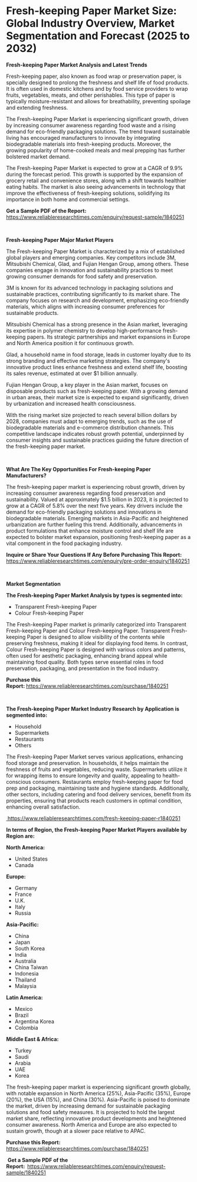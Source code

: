 <p><h1>Fresh-keeping Paper Market Size: Global Industry Overview, Market Segmentation and Forecast (2025 to 2032)</h1></p><p><strong>Fresh-keeping Paper Market Analysis and Latest Trends</strong></p>
<p><p>Fresh-keeping paper, also known as food wrap or preservation paper, is specially designed to prolong the freshness and shelf life of food products. It is often used in domestic kitchens and by food service providers to wrap fruits, vegetables, meats, and other perishables. This type of paper is typically moisture-resistant and allows for breathability, preventing spoilage and extending freshness.</p><p>The Fresh-keeping Paper Market is experiencing significant growth, driven by increasing consumer awareness regarding food waste and a rising demand for eco-friendly packaging solutions. The trend toward sustainable living has encouraged manufacturers to innovate by integrating biodegradable materials into fresh-keeping products. Moreover, the growing popularity of home-cooked meals and meal prepping has further bolstered market demand.</p><p>The Fresh-keeping Paper Market is expected to grow at a CAGR of 9.9% during the forecast period. This growth is supported by the expansion of grocery retail and convenience stores, along with a shift towards healthier eating habits. The market is also seeing advancements in technology that improve the effectiveness of fresh-keeping solutions, solidifying its importance in both home and commercial settings.</p></p>
<p><strong>Get a Sample PDF of the Report:&nbsp;</strong> <a href="https://www.reliableresearchtimes.com/enquiry/request-sample/1840251?utm_campaign=3109&utm_medium=2&utm_source=Github&utm_content=ia&utm_term=19042025&utm_id=fresh-keeping-paper">https://www.reliableresearchtimes.com/enquiry/request-sample/1840251</a></p>
<p>&nbsp;</p>
<p><strong>Fresh-keeping Paper Major Market Players</strong></p>
<p><p>The Fresh-keeping Paper Market is characterized by a mix of established global players and emerging companies. Key competitors include 3M, Mitsubishi Chemical, Glad, and Fujian Hengan Group, among others. These companies engage in innovation and sustainability practices to meet growing consumer demands for food safety and preservation.</p><p>3M is known for its advanced technology in packaging solutions and sustainable practices, contributing significantly to its market share. The company focuses on research and development, emphasizing eco-friendly materials, which aligns with increasing consumer preferences for sustainable products.</p><p>Mitsubishi Chemical has a strong presence in the Asian market, leveraging its expertise in polymer chemistry to develop high-performance fresh-keeping papers. Its strategic partnerships and market expansions in Europe and North America position it for continuous growth.</p><p>Glad, a household name in food storage, leads in customer loyalty due to its strong branding and effective marketing strategies. The company's innovative product lines enhance freshness and extend shelf life, boosting its sales revenue, estimated at over $1 billion annually.</p><p>Fujian Hengan Group, a key player in the Asian market, focuses on disposable products such as fresh-keeping paper. With a growing demand in urban areas, their market size is expected to expand significantly, driven by urbanization and increased health consciousness.</p><p>With the rising market size projected to reach several billion dollars by 2028, companies must adapt to emerging trends, such as the use of biodegradable materials and e-commerce distribution channels. This competitive landscape indicates robust growth potential, underpinned by consumer insights and sustainable practices guiding the future direction of the fresh-keeping paper market.</p></p>
<p>&nbsp;</p>
<p><strong>What Are The Key Opportunities For Fresh-keeping Paper Manufacturers?</strong></p>
<p><p>The fresh-keeping paper market is experiencing robust growth, driven by increasing consumer awareness regarding food preservation and sustainability. Valued at approximately $1.5 billion in 2023, it is projected to grow at a CAGR of 5.8% over the next five years. Key drivers include the demand for eco-friendly packaging solutions and innovations in biodegradable materials. Emerging markets in Asia-Pacific and heightened urbanization are further fueling this trend. Additionally, advancements in product formulations that enhance moisture control and shelf life are expected to bolster market expansion, positioning fresh-keeping paper as a vital component in the food packaging industry.</p></p>
<p><strong>Inquire or Share Your Questions If Any Before Purchasing This Report:</strong> <a href="https://www.reliableresearchtimes.com/enquiry/pre-order-enquiry/1840251?utm_campaign=3109&utm_medium=2&utm_source=Github&utm_content=ia&utm_term=19042025&utm_id=fresh-keeping-paper">https://www.reliableresearchtimes.com/enquiry/pre-order-enquiry/1840251</a></p>
<p>&nbsp;</p>
<p><strong>Market Segmentation</strong></p>
<p><strong>The Fresh-keeping Paper Market Analysis by types is segmented into:</strong></p>
<p><ul><li>Transparent Fresh-keeping Paper</li><li>Colour Fresh-keeping Paper</li></ul></p>
<p><p>The Fresh-keeping Paper market is primarily categorized into Transparent Fresh-keeping Paper and Colour Fresh-keeping Paper. Transparent Fresh-keeping Paper is designed to allow visibility of the contents while preserving freshness, making it ideal for displaying food items. In contrast, Colour Fresh-keeping Paper is designed with various colors and patterns, often used for aesthetic packaging, enhancing brand appeal while maintaining food quality. Both types serve essential roles in food preservation, packaging, and presentation in the food industry.</p></p>
<p><strong>Purchase this Report:&nbsp;</strong><a href="https://www.reliableresearchtimes.com/purchase/1840251?utm_campaign=3109&utm_medium=2&utm_source=Github&utm_content=ia&utm_term=19042025&utm_id=fresh-keeping-paper">https://www.reliableresearchtimes.com/purchase/1840251</a></p>
<p>&nbsp;</p>
<p><strong>The Fresh-keeping Paper Market Industry Research by Application is segmented into:</strong></p>
<p><ul><li>Household</li><li>Supermarkets</li><li>Restaurants</li><li>Others</li></ul></p>
<p><p>The Fresh-keeping Paper Market serves various applications, enhancing food storage and preservation. In households, it helps maintain the freshness of fruits and vegetables, reducing waste. Supermarkets utilize it for wrapping items to ensure longevity and quality, appealing to health-conscious consumers. Restaurants employ fresh-keeping paper for food prep and packaging, maintaining taste and hygiene standards. Additionally, other sectors, including catering and food delivery services, benefit from its properties, ensuring that products reach customers in optimal condition, enhancing overall satisfaction.</p></p>
<p><a href="https://www.reliableresearchtimes.com/fresh-keeping-paper-r1840251?utm_campaign=3109&utm_medium=2&utm_source=Github&utm_content=ia&utm_term=19042025&utm_id=fresh-keeping-paper">&nbsp;https://www.reliableresearchtimes.com/fresh-keeping-paper-r1840251</a></p>
<p><strong>In terms of Region, the Fresh-keeping Paper Market Players available by Region are:</strong></p>
<p>
    <p> <strong> North America: </strong>
        <ul>
            <li>United States</li>
            <li>Canada</li>
        </ul>
        </p> 
    <p> <strong> Europe: </strong>
        <ul>
            <li>Germany</li>
            <li>France</li>
            <li>U.K.</li>
            <li>Italy</li>
            <li>Russia</li>
        </ul>
        </p> 
    <p> <strong> Asia-Pacific: </strong>
        <ul>
            <li>China</li>
            <li>Japan</li>
            <li>South Korea</li>
            <li>India</li>
            <li>Australia</li>
            <li>China Taiwan</li>
            <li>Indonesia</li>
            <li>Thailand</li>
            <li>Malaysia</li>
        </ul>
        </p> 
    <p> <strong> Latin America: </strong>
        <ul>
            <li>Mexico</li>
            <li>Brazil</li>
            <li>Argentina Korea</li>
            <li>Colombia</li>
        </ul>
        </p> 
    <p> <strong> Middle East & Africa: </strong>
        <ul>
            <li>Turkey</li>
            <li>Saudi</li>
            <li>Arabia</li>
            <li>UAE</li>
            <li>Korea</li>
        </ul>
    </p>
    </p>
<p><p>The fresh-keeping paper market is experiencing significant growth globally, with notable expansion in North America (25%), Asia-Pacific (35%), Europe (20%), the USA (15%), and China (30%). Asia-Pacific is poised to dominate the market, driven by increasing demand for sustainable packaging solutions and food safety measures. It is projected to hold the largest market share, reflecting innovative product developments and heightened consumer awareness. North America and Europe are also expected to sustain growth, though at a slower pace relative to APAC.</p></p>
<p><strong>Purchase this Report: </strong><a href="https://www.reliableresearchtimes.com/purchase/1840251?utm_campaign=3109&utm_medium=2&utm_source=Github&utm_content=ia&utm_term=19042025&utm_id=fresh-keeping-paper">https://www.reliableresearchtimes.com/purchase/1840251</a></p>
<p>&nbsp;<strong>Get a Sample PDF of the Report:&nbsp;&nbsp;</strong><a href="https://www.reliableresearchtimes.com/enquiry/request-sample/1840251?utm_campaign=3109&utm_medium=2&utm_source=Github&utm_content=ia&utm_term=19042025&utm_id=fresh-keeping-paper">https://www.reliableresearchtimes.com/enquiry/request-sample/1840251</a></p>
<p><strong></strong></p>
<p><p></p><p></p><p></p></p>